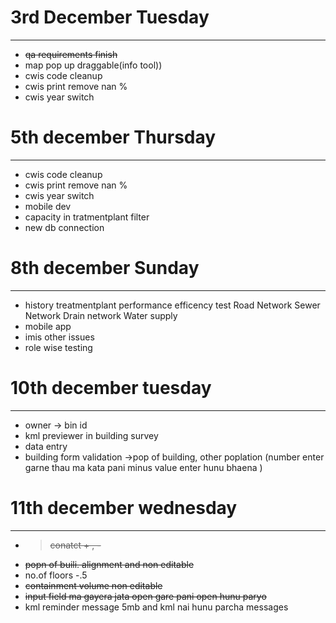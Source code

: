 # 3rd December Tuesday

---

- ~~qa requirements finish~~
- map pop up draggable(info tool))
- cwis code cleanup
- cwis print remove nan %
- cwis year switch

# 5th december Thursday

---

- cwis code cleanup
- cwis print remove nan %
- cwis year switch
- mobile dev
- capacity in tratmentplant filter
- new db connection

# 8th december Sunday

---

* history
  treatmentplant
  performance efficency test
  Road Network
  Sewer Network
  Drain network
  Water supply
* mobile app
* imis other issues
* role wise testing

# 10th december tuesday

---

- owner -> bin id
- kml previewer in building survey
- data entry
- building form validation ->pop of building, other poplation (number enter garne thau ma kata pani minus value enter hunu bhaena )

# 11th december wednesday

---

- > ~~conatct  + , -~~
  >
- ~~popn of buili. alignment and non editable~~
- no.of floors -.5
- ~~containment volume non editable~~
- ~~input field ma gayera jata open gare pani open hunu paryo~~
- kml reminder message 5mb and kml nai hunu parcha messages
